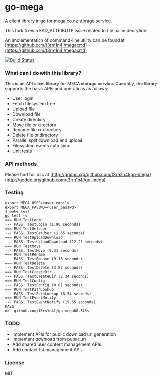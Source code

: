 go-mega
=======

A client library in go for mega.co.nz storage service.

This fork fixes a BAD_ATTRIBUTE issue related to file name decrytion

An implementation of command-line utility can be found at [https://github.com/t3rm1n4l/megacmd](https://github.com/t3rm1n4l/megacmd)

[![Build Status](https://secure.travis-ci.org/t3rm1n4l/go-mega.png?branch=master)](http://travis-ci.org/t3rm1n4l/go-mega)

### What can i do with this library?
This is an API client library for MEGA storage service. Currently, the library supports the basic APIs and operations as follows:
  - User login
  - Fetch filesystem tree
  - Upload file
  - Download file
  - Create directory
  - Move file or directory
  - Rename file or directory
  - Delete file or directory
  - Parallel split download and upload
  - Filesystem events auto sync
  - Unit tests

### API methods

Please find full doc at [http://godoc.org/github.com/t3rm1n4l/go-mega](http://godoc.org/github.com/t3rm1n4l/go-mega)

### Testing

    export MEGA_USER=<user_email>
    export MEGA_PASSWD=<user_passwd>
    $ make test
    go test -v
    === RUN TestLogin
    --- PASS: TestLogin (1.90 seconds)
    === RUN TestGetUser
    --- PASS: TestGetUser (1.65 seconds)
    === RUN TestUploadDownload
    --- PASS: TestUploadDownload (12.28 seconds)
    === RUN TestMove
    --- PASS: TestMove (9.31 seconds)
    === RUN TestRename
    --- PASS: TestRename (9.16 seconds)
    === RUN TestDelete
    --- PASS: TestDelete (3.87 seconds)
    === RUN TestCreateDir
    --- PASS: TestCreateDir (2.34 seconds)
    === RUN TestConfig
    --- PASS: TestConfig (0.01 seconds)
    === RUN TestPathLookup
    --- PASS: TestPathLookup (8.54 seconds)
    === RUN TestEventNotify
    --- PASS: TestEventNotify (19.65 seconds)
    PASS
    ok  github.com/t3rm1n4l/go-mega68.745s

### TODO
  - Implement APIs for public download url generation
  - Implement download from public url
  - Add shared user content management APIs
  - Add contact list management APIs

### License

MIT
